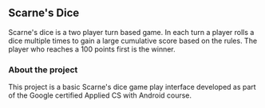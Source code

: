 ## Scarne's Dice

Scarne's dice is a two player turn based game. In each turn a player rolls a dice multiple times to gain a large cumulative score based on the rules. The player who reaches a 100 points first is the winner.

### About the project

This project is a basic Scarne's dice game play interface developed as part of the Google certified Applied CS with Android course.
